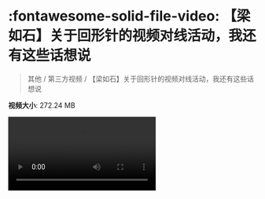 # :fontawesome-solid-file-video: 【梁如石】关于回形针的视频对线活动，我还有这些话想说

> 其他 / 第三方视频 / 【梁如石】关于回形针的视频对线活动，我还有这些话想说

**视频大小**: 272.24 MB

<div class="video"><video src="https://file.hsyhx.top/archive/其他/第三方视频/【梁如石】关于回形针的视频对线活动，我还有这些话想说.mp4" controls preload>🤔 您的浏览器不支持 video 标签</video></div>